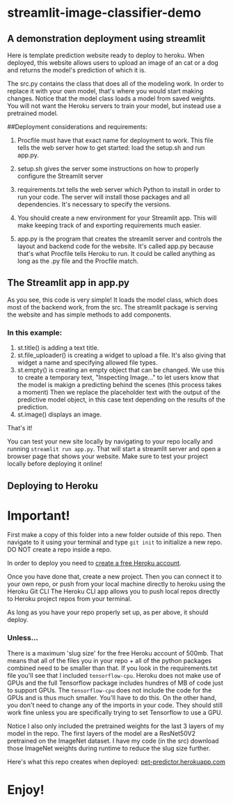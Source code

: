 # streamlit-image-classifier-demo
## A demonstration deployment using streamlit

Here is template prediction website ready to deploy to heroku.  When deployed, this website allows users to upload an image of an cat or a dog and returns the model's prediction of which it is.

The src.py contains the class that does all of the modeling work.  In order to replace it with your own model, that's where you would start making changes.
Notice that the model class loads a model from saved weights.  You will not want the Heroku servers to train your model, but instead use a pretrained model.

##Deployment considerations and requirements:
1. Procfile must have that exact name for deployment to work.  This file tells the web server how to get started: load the setup.sh and run app.py.

2. setup.sh gives the server some instructions on how to properly configure the Streamlit server

3. requirements.txt tells the web server which Python to install in order to run your code.  The server will install those packages and all dependencies.  It's necessary to specify the versions.

4. You should create a new environment for your Streamlit app.  This will make keeping track of and exporting requirements much easier.

5. app.py is the program that creates the streamlit server and controls the layout and backend code for the website.  It's called app.py because that's what Procfile tells Heroku to run.  It could be called anything as long as the .py file and the Procfile match.

## The Streamlit app in app.py

As you see, this code is very simple!  It loads the model class, which does most of the backend work, from the src.  The streamlit package is serving the website and has simple methods to add components.

### In this example:

1. st.title() is adding a text title.
2. st.file_uploader() is creating a widget to upload a file.  It's also giving that widget a name and specifying allowed file types.
3. st.empty() is creating an empty object that can be changed.  We use this to create a temporary text, "Inspecting Image..." to let users know that the model is makign a predicting behind the scenes (this process takes a moment)
Then we replace the placeholder text with the output of the predictive model object, in this case text depending on the results of the prediction.
4. st.image() displays an image.

That's it!  

You can test your new site locally by navigating to your repo locally and running `streamlit run app.py`.  That will start a streamlit server and open a browser page that shows your website.  Make sure to test your project locally before deploying it online!

## Deploying to Heroku

# Important!

First make a copy of this folder into a new folder outside of this repo.  Then navigate to it using your terminal and type `git init` to initialize a new repo.  DO NOT create a repo inside a repo.  

In order to deploy you need to [create a free Heroku account](https://signup.heroku.com/login).  

Once you have done that, create a new project.  Then you can connect it to your own repo, or push from your local machine directly to heroku using the Heroku Git CLI
The Heroku CLI app allows you to push local repos directly to Heroku project repos from your terminal.

As long as you have your repo properly set up, as per above, it should deploy.

### Unless...

There is a maximum 'slug size' for the free Heroku account of 500mb.  That means that all of the files you in your repo + all of the python packages combined need to be smaller than that.
If you look in the requirements.txt file you'll see that I included `tensorflow-cpu`.  Heroku does not make use of GPUs and the full Tensorflow package includes hundres of MB of code just to support GPUs. 
The `tensorflow-cpu` does not include the code for the GPUs and is thus much smaller.  You'll have to do this.  On the other hand, you don't need to change any of the imports in your code.  They should still work fine unless you are specifically trying to set Tensorflow to use a GPU.

Notice I also only included the pretrained weights for the last 3 layers of my model in the repo.  The first layers of the model are a ResNet50V2 pretrained on the ImageNet dataset.  I have my code (in the src) download those ImageNet weights during runtime to reduce the slug size further.


Here's what this repo creates when deployed: [pet-predictor.herokuapp.com](https://pet-predictor.herokuapp.com)

# Enjoy!

#

